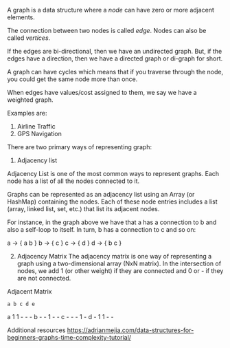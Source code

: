 A graph is a data structure where a *node* can have zero or more adjacent elements.

The connection between two nodes is called *edge*. Nodes can also be called *vertices*.

If the edges are bi-directional, then we have an undirected graph. But, if the edges have a direction, then we have a directed graph or di-graph for short.

A graph can have cycles which means that if you traverse through the node, you could get the same node more than once. 

When edges have values/cost assigned to them, we say we have a weighted graph.

Examples are: 
1. Airline Traffic
2. GPS Navigation

There are two primary ways of representing graph:

1. Adjacency list

Adjacency List is one of the most common ways to represent graphs. Each node has a list of all the nodes connected to it.

Graphs can be represented as an adjacency list using an Array (or HashMap) containing the nodes. Each of these node entries includes a list (array, linked list, set, etc.) that list its adjacent nodes.

For instance, in the graph above we have that a has a connection to b and also a self-loop to itself. In turn, b has a connection to c and so on:

a -> { a b }
b -> { c }
c -> { d }
d -> { b c }

2. Adjacency Matrix
  The adjacency matrix is one way of representing a graph using a two-dimensional array (NxN matrix). In the intersection of nodes, we add 1 (or other weight) if they are connected and 0 or - if they are not connected.

  Adjacent Matrix

    a b c d e
  a 1 1 - - -
  b - - 1 - -
  c - - - 1 -
  d - 1 1 - -




Additional resources
https://adrianmejia.com/data-structures-for-beginners-graphs-time-complexity-tutorial/